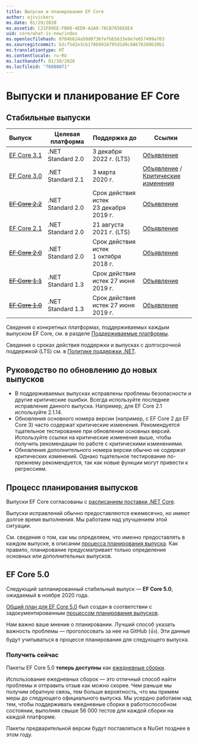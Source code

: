 ```yaml
---
title: Выпуски и планирование EF Core
author: ajcvickers
ms.date: 01/29/2020
ms.assetid: C21F89EE-FB08-4ED9-A2A0-76CB7656E6E4
uid: core/what-is-new/index
ms.openlocfilehash: 0704b624a50d0736fefbb5633e9e7e657499a703
ms.sourcegitcommit: b3cf5d2e3cb170b9916795d1d8c88678269639b1
ms.translationtype: HT
ms.contentlocale: ru-RU
ms.lasthandoff: 01/30/2020
ms.locfileid: "76888071"
---
```

# <a name="ef-core-releases-and-planning"></a>Выпуски и планирование EF Core

## <a name="stable-releases"></a>Стабильные выпуски

| Выпуск | Целевая платформа | Поддержка до | Ссылки
|:--------|------------------|-----------------|------
| [EF Core 3.1](https://www.nuget.org/packages/Microsoft.EntityFrameworkCore/3.1.1) | .NET Standard 2.0 | 3 декабря 2022 г. (LTS) | [Объявление](https://devblogs.microsoft.com/dotnet/announcing-entity-framework-core-3-1-and-entity-framework-6-4/)
| [EF Core 3.0](https://www.nuget.org/packages/Microsoft.EntityFrameworkCore/3.0.1) | .NET Standard 2.1 | 3 марта 2020 г. | [Объявление](https://devblogs.microsoft.com/dotnet/announcing-ef-core-3-0-and-ef-6-3-general-availability/) / [Критические изменения](ef-core-3.0/breaking-changes.md)
| ~~[EF Core 2.2](https://www.nuget.org/packages/Microsoft.EntityFrameworkCore/2.2.6)~~ | .NET Standard 2.0 | Срок действия истек 23 декабря 2019 г. | [Объявление](https://devblogs.microsoft.com/dotnet/announcing-entity-framework-core-2-2/)
| [EF Core 2.1](https://www.nuget.org/packages/Microsoft.EntityFrameworkCore/2.1.14) | .NET Standard 2.0 | 21 августа 2021 г. (LTS) | [Объявление](https://devblogs.microsoft.com/dotnet/announcing-entity-framework-core-2-1/)
| ~~[EF Core 2.0](https://www.nuget.org/packages/Microsoft.EntityFrameworkCore/2.0.3)~~ | .NET Standard 2.0 | Срок действия истек 1 октября 2018 г. | [Объявление](https://devblogs.microsoft.com/dotnet/announcing-entity-framework-core-2-0/)
| ~~[EF Core 1.1](https://www.nuget.org/packages/Microsoft.EntityFrameworkCore/1.1.6)~~ | .NET Standard 1.3 | Срок действия истек 27 июня 2019 г. | [Объявление](https://devblogs.microsoft.com/dotnet/announcing-entity-framework-core-1-1/)
| ~~[EF Core 1.0](https://www.nuget.org/packages/Microsoft.EntityFrameworkCore/1.0.6)~~ | .NET Standard 1.3 | Срок действия истек 27 июня 2019 г. | [Объявление](https://devblogs.microsoft.com/dotnet/entity-framework-core-1-0-0-available/)

Сведения о конкретных платформах, поддерживаемых каждым выпуском EF Core, см. в разделе [Поддерживаемые платформы](../platforms/index.md).

Сведения о сроках действия поддержки и выпусках с долгосрочной поддержкой (LTS) см. в [Политике поддержки .NET](https://dotnet.microsoft.com/platform/support/policy/dotnet-core).

## <a name="guidance-on-updating-to-new-releases"></a>Руководство по обновлению до новых выпусков

* В поддерживаемых выпусках исправлены проблемы безопасности и другие критические ошибки. Всегда используйте последнее исправление данного выпуска. Например, для EF Core 2.1 используйте 2.1.14.
* Обновления основного номера версии (например, с EF Core 2 до EF Core 3) часто содержат критические изменения. Рекомендуется тщательное тестирование при обновлении основных версий. Используйте ссылки на критические изменения выше, чтобы получить рекомендации по работе с критическими изменениями.
* Обновления дополнительного номера версии обычно не содержат критических изменений. Однако тщательное тестирование по-прежнему рекомендуется, так как новые функции могут привести к регрессиям.

## <a name="release-planning-and-schedules"></a>Процесс планирования выпусков

Выпуски EF Core согласованы с [расписанием поставки .NET Core](https://github.com/dotnet/core/blob/master/roadmap.md).

Выпуски исправлений обычно предоставляются ежемесячно, но имеют долгое время выполнения.
Мы работаем над улучшением этой ситуации.

См. сведения о том, как мы определяем, что именно предоставлять в каждом выпуске, в описании [процесса планирования выпуска](release-planning.md).
Как правило, планирование предусматривает только определение основных или дополнительных выпусков.

## <a name="ef-core-50"></a>EF Core 5.0

Следующий запланированный стабильный выпуск — **EF Core 5.0**, ожидаемый в ноябре 2020 года.

[Общий план для EF Core 5.0](ef-core-5.0/plan.md) был создан в соответствии с задокументированным [процессом планирования выпусков](release-planning.md).

Нам важно ваше мнение о планировании.
Лучший способ указать важность проблемы — проголосовать за нее на GitHub (👍).
Эти данные будут учитываться в процессе планирования для следующего выпуска.

### <a name="get-it-now"></a>Получить сейчас

Пакеты EF Core 5.0 **теперь доступны** как [ежедневные сборки](https://github.com/aspnet/AspNetCore/blob/master/docs/DailyBuilds.md). 

Использование ежедневных сборок — это отличный способ найти проблемы и отправить отзыв как можно скорее.
Чем раньше мы получим обратную связь, тем больше вероятность, что мы примем меры до следующего официального выпуска.
Мы усердно работаем над тем, чтобы поддерживать ежедневные сборки в работоспособном состоянии, выполняя свыше 56 000 тестов для каждой сборки на каждой платформе.

Пакеты предварительной версии будут поставляться в NuGet позднее в этом году.
